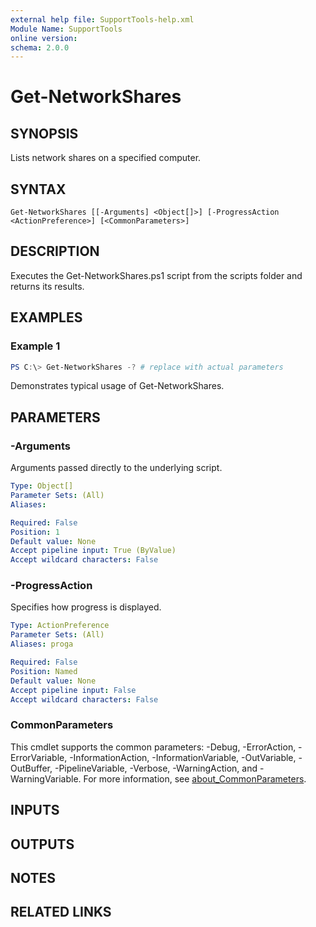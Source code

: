 ```yaml
---
external help file: SupportTools-help.xml
Module Name: SupportTools
online version:
schema: 2.0.0
---
```


# Get-NetworkShares

## SYNOPSIS
Lists network shares on a specified computer.

## SYNTAX

```
Get-NetworkShares [[-Arguments] <Object[]>] [-ProgressAction <ActionPreference>] [<CommonParameters>]
```

## DESCRIPTION
Executes the Get-NetworkShares.ps1 script from the scripts folder and
returns its results.

## EXAMPLES

### Example 1
```powershell
PS C:\> Get-NetworkShares -? # replace with actual parameters
```

Demonstrates typical usage of Get-NetworkShares.

## PARAMETERS

### -Arguments
Arguments passed directly to the underlying script.

```yaml
Type: Object[]
Parameter Sets: (All)
Aliases:

Required: False
Position: 1
Default value: None
Accept pipeline input: True (ByValue)
Accept wildcard characters: False
```

### -ProgressAction
Specifies how progress is displayed.

```yaml
Type: ActionPreference
Parameter Sets: (All)
Aliases: proga

Required: False
Position: Named
Default value: None
Accept pipeline input: False
Accept wildcard characters: False
```

### CommonParameters
This cmdlet supports the common parameters: -Debug, -ErrorAction, -ErrorVariable, -InformationAction, -InformationVariable, -OutVariable, -OutBuffer, -PipelineVariable, -Verbose, -WarningAction, and -WarningVariable. For more information, see [about_CommonParameters](http://go.microsoft.com/fwlink/?LinkID=113216).

## INPUTS

## OUTPUTS

## NOTES

## RELATED LINKS
